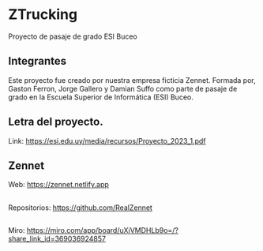 # ZTrucking
Proyecto de pasaje de grado ESI Buceo

## Integrantes
Este proyecto fue creado por nuestra empresa ficticia Zennet. Formada por, Gaston Ferron, Jorge Gallero y Damian Suffo como parte de pasaje de grado en la Escuela Superior de Informática (ESI) Buceo. 

## Letra del proyecto.
Link: https://esi.edu.uy/media/recursos/Proyecto_2023_1.pdf

## Zennet

Web: https://zennet.netlify.app
##
Repositorios: https://github.com/RealZennet
##
Miro: https://miro.com/app/board/uXjVMDHLb9o=/?share_link_id=369036924857

